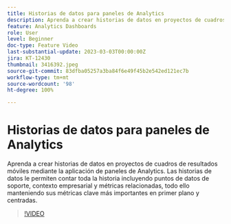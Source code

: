 ```yaml
---
title: Historias de datos para paneles de Analytics
description: Aprenda a crear historias de datos en proyectos de cuadros de resultados móviles mediante la aplicación de paneles de Analytics. Las historias de datos le permiten contar toda la historia incluyendo puntos de datos de soporte, contexto empresarial y métricas relacionadas, todo ello manteniendo sus métricas clave más importantes en primer plano y centradas.
feature: Analytics Dashboards
role: User
level: Beginner
doc-type: Feature Video
last-substantial-update: 2023-03-03T00:00:00Z
jira: KT-12430
thumbnail: 3416392.jpeg
source-git-commit: 83dfba05257a3ba84f6e49f45b2e542ed121ec7b
workflow-type: tm+mt
source-wordcount: '98'
ht-degree: 100%

---
```



# Historias de datos para paneles de Analytics

Aprenda a crear historias de datos en proyectos de cuadros de resultados móviles mediante la aplicación de paneles de Analytics. Las historias de datos le permiten contar toda la historia incluyendo puntos de datos de soporte, contexto empresarial y métricas relacionadas, todo ello manteniendo sus métricas clave más importantes en primer plano y centradas.

>[!VIDEO](https://video.tv.adobe.com/v/3416392/?quality=12&learn=on)
